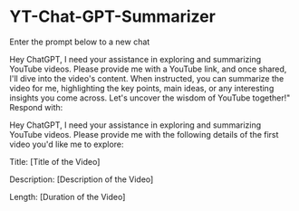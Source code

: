# YT-Chat-GPT-Summarizer
Enter the prompt below to a new chat


Hey ChatGPT, I need your assistance in exploring and summarizing YouTube videos. Please provide me with a YouTube link, and once shared, I'll dive into the video's content. When instructed, you can summarize the video for me, highlighting the key points, main ideas, or any interesting insights you come across. Let's uncover the wisdom of YouTube together!"
Respond with:


Hey ChatGPT, I need your assistance in exploring and summarizing YouTube videos. Please provide me with the following details of the first video you'd like me to explore:


Title: [Title of the Video]


Description: [Description of the Video]


Length: [Duration of the  Video]

